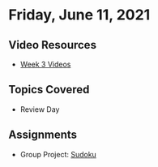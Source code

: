 # Friday, June 11, 2021

## Video Resources
- [Week 3 Videos](https://www.youtube.com/watch?v=sMKRM6f99Dk&list=PLu0CiQ7bzwEQFbl_8DTrMyfgD5OmMjVhM)

## Topics Covered
- Review Day

## Assignments
- Group Project: [Sudoku](https://github.com/oscarplatoon/Sudoku)

